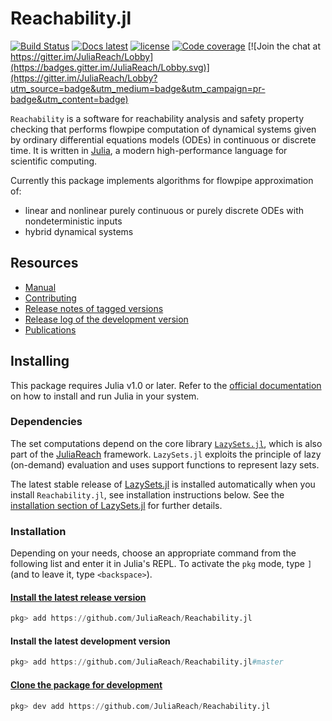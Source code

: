 # Reachability.jl

[![Build Status](https://travis-ci.org/JuliaReach/Reachability.jl.svg?branch=master)](https://travis-ci.org/JuliaReach/Reachability.jl)
[![Docs latest](https://img.shields.io/badge/docs-latest-blue.svg)](http://juliareach.github.io/Reachability.jl/latest/)
[![license](https://img.shields.io/github/license/mashape/apistatus.svg?maxAge=2592000)](https://github.com/JuliaReach/Reachability.jl/blob/master/LICENSE)
[![Code coverage](http://codecov.io/github/JuliaReach/Reachability.jl/coverage.svg?branch=master)](https://codecov.io/github/JuliaReach/Reachability.jl?branch=master)
[![Join the chat at https://gitter.im/JuliaReach/Lobby](https://badges.gitter.im/JuliaReach/Lobby.svg)](https://gitter.im/JuliaReach/Lobby?utm_source=badge&utm_medium=badge&utm_campaign=pr-badge&utm_content=badge)

`Reachability` is a software for reachability analysis and safety property checking that performs flowpipe computation of dynamical systems given by ordinary differential equations models (ODEs) in continuous or discrete time. 
It is written in [Julia](http://julialang.org), a modern high-performance language
for scientific computing.

Currently this package implements algorithms for flowpipe approximation of:

- linear and nonlinear purely continuous or purely discrete ODEs with nondeterministic inputs
- hybrid dynamical systems

## Resources

- [Manual](http://juliareach.github.io/Reachability.jl/latest/)
- [Contributing](https://juliareach.github.io/Reachability.jl/latest/about.html#Contributing-1)
- [Release notes of tagged versions](https://github.com/JuliaReach/Reachability.jl/releases)
- [Release log of the development version](https://github.com/JuliaReach/Reachability.jl/wiki/Release-log-tracker)
- [Publications](https://juliareach.github.io/Reachability.jl/latest/publications.html)


## Installing

This package requires Julia v1.0 or later. Refer to the [official documentation](https://julialang.org/downloads)
on how to install and run Julia in your system.

### Dependencies

The set computations depend on the core library [`LazySets.jl`](https://github.com/JuliaReach/LazySets.jl), which is also part of the [JuliaReach](https://github.com/JuliaReach/) framework. `LazySets.jl` exploits the principle of lazy (on-demand) evaluation and uses support functions to represent lazy sets. 

The latest stable release of [LazySets.jl](https://github.com/JuliaReach/LazySets.jl) is installed automatically when you install `Reachability.jl`, see installation instructions below. See the [installation section of LazySets.jl](https://juliareach.github.io/LazySets.jl/latest/man/getting_started/#Getting-Started-1) for further details.

### Installation

Depending on your needs, choose an appropriate command from the following list
and enter it in Julia's REPL. To activate the `pkg` mode, type `]` (and to leave it, type `<backspace>`).

#### [Install the latest release version](https://julialang.github.io/Pkg.jl/v1/managing-packages/#Adding-registered-packages-1)

```julia
pkg> add https://github.com/JuliaReach/Reachability.jl
```

#### Install the latest development version

```julia
pkg> add https://github.com/JuliaReach/Reachability.jl#master
```

#### [Clone the package for development](https://julialang.github.io/Pkg.jl/v1/managing-packages/#Developing-packages-1)

```julia
pkg> dev add https://github.com/JuliaReach/Reachability.jl
```
